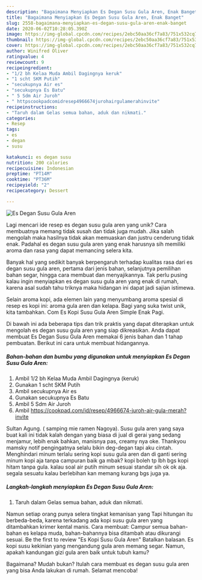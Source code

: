```yaml
---
description: "Bagaimana Menyiapkan Es Degan Susu Gula Aren, Enak Banget"
title: "Bagaimana Menyiapkan Es Degan Susu Gula Aren, Enak Banget"
slug: 2558-bagaimana-menyiapkan-es-degan-susu-gula-aren-enak-banget
date: 2020-06-02T10:28:05.390Z
image: https://img-global.cpcdn.com/recipes/2ebc50aa36cf7a83/751x532cq70/es-degan-susu-gula-aren-foto-resep-utama.jpg
thumbnail: https://img-global.cpcdn.com/recipes/2ebc50aa36cf7a83/751x532cq70/es-degan-susu-gula-aren-foto-resep-utama.jpg
cover: https://img-global.cpcdn.com/recipes/2ebc50aa36cf7a83/751x532cq70/es-degan-susu-gula-aren-foto-resep-utama.jpg
author: Winifred Oliver
ratingvalue: 4
reviewcount: 9
recipeingredient:
- "1/2 bh Kelaa Muda Ambil Dagingnya keruk"
- "1 scht SKM Putih"
- "secukupnya Air es"
- "secukupnya Es Batu"
- " 5 Sdm Air Juroh"
- " httpscookpadcomidresep4966674jurohairgulamerahinvite"
recipeinstructions:
- "Taruh dalam Gelas semua bahan, aduk dan nikmati."
categories:
- Resep
tags:
- es
- degan
- susu

katakunci: es degan susu 
nutrition: 200 calories
recipecuisine: Indonesian
preptime: "PT14M"
cooktime: "PT36M"
recipeyield: "2"
recipecategory: Dessert

---
```



![Es Degan Susu Gula Aren](https://img-global.cpcdn.com/recipes/2ebc50aa36cf7a83/751x532cq70/es-degan-susu-gula-aren-foto-resep-utama.jpg)

Lagi mencari ide resep es degan susu gula aren yang unik? Cara membuatnya memang tidak susah dan tidak juga mudah. Jika salah mengolah maka hasilnya tidak akan memuaskan dan justru cenderung tidak enak. Padahal es degan susu gula aren yang enak harusnya sih memiliki aroma dan rasa yang dapat memancing selera kita.

Banyak hal yang sedikit banyak berpengaruh terhadap kualitas rasa dari es degan susu gula aren, pertama dari jenis bahan, selanjutnya pemilihan bahan segar, hingga cara membuat dan menyajikannya. Tak perlu pusing kalau ingin menyiapkan es degan susu gula aren yang enak di rumah, karena asal sudah tahu triknya maka hidangan ini dapat jadi sajian istimewa.

Selain aroma kopi, ada elemen lain yang menyumbang aroma spesial di resep es kopi ini: aroma gula aren dan kelapa. Bagi yang suka twist unik, kita tambahkan. Com Es Kopi Susu Gula Aren Simple Enak Pagi.


Di bawah ini ada beberapa tips dan trik praktis yang dapat diterapkan untuk mengolah es degan susu gula aren yang siap dikreasikan. Anda dapat membuat Es Degan Susu Gula Aren memakai 6 jenis bahan dan 1 tahap pembuatan. Berikut ini cara untuk membuat hidangannya.

<!--inarticleads1-->

##### Bahan-bahan dan bumbu yang digunakan untuk menyiapkan Es Degan Susu Gula Aren:

1. Ambil 1/2 bh Kelaa Muda Ambil Dagingnya (keruk)
1. Gunakan 1 scht SKM Putih
1. Ambil secukupnya Air es
1. Gunakan secukupnya Es Batu
1. Ambil  5 Sdm Air Juroh
1. Ambil  https://cookpad.com/id/resep/4966674-juroh-air-gula-merah?invite


Sultan Agung. ( samping mie ramen Nagoya). Susu gula aren yang saya buat kali ini tidak kalah dengan yang biasa di jual di gerai yang sedang menjamur, lebih enak bahkan, manisnya pas, creamy nya oke. Thankyou mamsky notif pengingatnya selalu bikin deg-degan tapi aku cintah. Menghindari minum terlalu sering kopi susu gula aren dan di ganti sering minum kopi aja tanpa campuran baik ga mbak? kopi boleh tp lbh bgs kopi hitam tanpa gula. kalau soal air putih minum sesuai standar sih ok ok aja. segala sesuatu kalau berlebihan kan memang kurang bgs juga ya. 

<!--inarticleads2-->

##### Langkah-langkah menyiapkan Es Degan Susu Gula Aren:

1. Taruh dalam Gelas semua bahan, aduk dan nikmati.


Namun setiap orang punya selera tingkat kemanisan yang Tapi hitungan itu berbeda-beda, karena terkadang ada kopi susu gula aren yang ditambahkan krimer kental manis. Cara membuat: Campur semua bahan-bahan es kelapa muda, bahan-bahannya bisa ditambah atau dikurangi sesuai. Be the first to review &#34;Es Kopi Susu Gula Aren&#34; Batalkan balasan. Es kopi susu kekinian yang mengandung gula aren memang segar. Namun, apakah kandungan gizi gula aren baik untuk tubuh kamu? 

Bagaimana? Mudah bukan? Itulah cara membuat es degan susu gula aren yang bisa Anda lakukan di rumah. Selamat mencoba!
